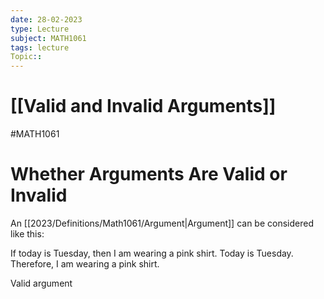 ```yaml
---
date: 28-02-2023
type: Lecture
subject: MATH1061
tags: lecture
Topic:: 
---
```

# [[Valid and Invalid Arguments]]
#MATH1061
# Whether Arguments Are Valid or Invalid

An [[2023/Definitions/Math1061/Argument|Argument]] can be considered like this:

If today is Tuesday, then I am wearing a pink shirt.
Today is Tuesday.
Therefore, I am wearing a pink shirt.

Valid argument
